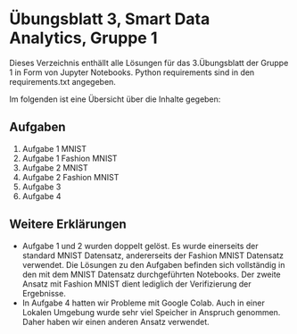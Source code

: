 
# Übungsblatt 3, Smart Data Analytics, Gruppe 1
Dieses Verzeichnis enthällt alle Lösungen für das 3.Übungsblatt der Gruppe 1 in Form von Jupyter Notebooks.
Python requirements sind in den requirements.txt angegeben. 


Im folgenden ist eine Übersicht über die Inhalte gegeben:

## Aufgaben
1. Aufgabe 1 MNIST 
2. Aufgabe 1 Fashion MNIST
3. Aufgabe 2 MNIST
4. Aufgabe 2 Fashion MNIST
5. Aufgabe 3
6. Aufgabe 4

## Weitere Erklärungen
- Aufgabe 1 und 2 wurden doppelt gelöst. Es wurde einerseits der standard MNIST Datensatz, andererseits der Fashion MNIST Datensatz verwendet. Die Lösungen zu den Aufgaben befinden sich vollständig in den mit dem MNIST Datensatz durchgeführten Notebooks. Der zweite Ansatz mit Fashion MNIST dient lediglich der Verifizierung der Ergebnisse.
- In Aufgabe 4 hatten wir Probleme mit Google Colab. Auch in einer Lokalen Umgebung wurde sehr viel Speicher in Anspruch genommen. Daher haben wir einen anderen Ansatz verwendet.

